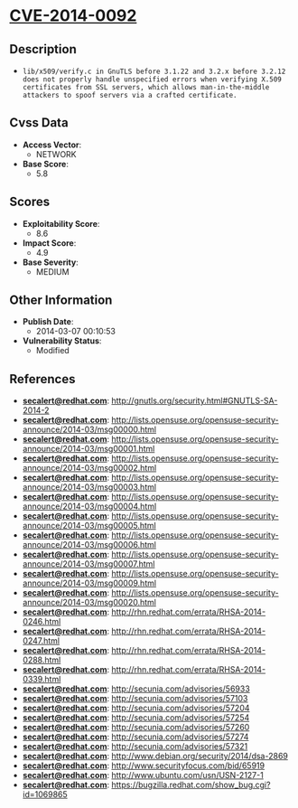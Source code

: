 
# [CVE-2014-0092](https://cve.mitre.org/cgi-bin/cvename.cgi?name=CVE-2014-0092)

## Description

- `lib/x509/verify.c in GnuTLS before 3.1.22 and 3.2.x before 3.2.12 does not properly handle unspecified errors when verifying X.509 certificates from SSL servers, which allows man-in-the-middle attackers to spoof servers via a crafted certificate.`

## Cvss Data

- **Access Vector**:
  - NETWORK
- **Base Score**:
  - 5.8

## Scores

- **Exploitability Score**:
  - 8.6
- **Impact Score**:
  - 4.9
- **Base Severity**:
  - MEDIUM

## Other Information

- **Publish Date**:
  - 2014-03-07 00:10:53
- **Vulnerability Status**:
  - Modified

## References

- **secalert@redhat.com**: http://gnutls.org/security.html#GNUTLS-SA-2014-2
- **secalert@redhat.com**: http://lists.opensuse.org/opensuse-security-announce/2014-03/msg00000.html
- **secalert@redhat.com**: http://lists.opensuse.org/opensuse-security-announce/2014-03/msg00001.html
- **secalert@redhat.com**: http://lists.opensuse.org/opensuse-security-announce/2014-03/msg00002.html
- **secalert@redhat.com**: http://lists.opensuse.org/opensuse-security-announce/2014-03/msg00003.html
- **secalert@redhat.com**: http://lists.opensuse.org/opensuse-security-announce/2014-03/msg00004.html
- **secalert@redhat.com**: http://lists.opensuse.org/opensuse-security-announce/2014-03/msg00005.html
- **secalert@redhat.com**: http://lists.opensuse.org/opensuse-security-announce/2014-03/msg00006.html
- **secalert@redhat.com**: http://lists.opensuse.org/opensuse-security-announce/2014-03/msg00007.html
- **secalert@redhat.com**: http://lists.opensuse.org/opensuse-security-announce/2014-03/msg00009.html
- **secalert@redhat.com**: http://lists.opensuse.org/opensuse-security-announce/2014-03/msg00020.html
- **secalert@redhat.com**: http://rhn.redhat.com/errata/RHSA-2014-0246.html
- **secalert@redhat.com**: http://rhn.redhat.com/errata/RHSA-2014-0247.html
- **secalert@redhat.com**: http://rhn.redhat.com/errata/RHSA-2014-0288.html
- **secalert@redhat.com**: http://rhn.redhat.com/errata/RHSA-2014-0339.html
- **secalert@redhat.com**: http://secunia.com/advisories/56933
- **secalert@redhat.com**: http://secunia.com/advisories/57103
- **secalert@redhat.com**: http://secunia.com/advisories/57204
- **secalert@redhat.com**: http://secunia.com/advisories/57254
- **secalert@redhat.com**: http://secunia.com/advisories/57260
- **secalert@redhat.com**: http://secunia.com/advisories/57274
- **secalert@redhat.com**: http://secunia.com/advisories/57321
- **secalert@redhat.com**: http://www.debian.org/security/2014/dsa-2869
- **secalert@redhat.com**: http://www.securityfocus.com/bid/65919
- **secalert@redhat.com**: http://www.ubuntu.com/usn/USN-2127-1
- **secalert@redhat.com**: https://bugzilla.redhat.com/show_bug.cgi?id=1069865
